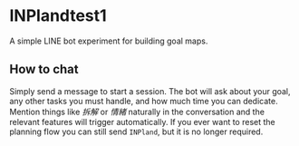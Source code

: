 # INPlandtest1

A simple LINE bot experiment for building goal maps.

## How to chat

Simply send a message to start a session. The bot will ask about your goal, any
other tasks you must handle, and how much time you can dedicate. Mention things
like *拆解* or *情緒* naturally in the conversation and the relevant features will
trigger automatically. If you ever want to reset the planning flow you can still
send `INPland`, but it is no longer required.